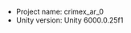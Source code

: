 <!-- UNITY CODE ASSIST INSTRUCTIONS START -->
- Project name: crimex_ar_0
- Unity version: Unity 6000.0.25f1
<!-- UNITY CODE ASSIST INSTRUCTIONS END -->